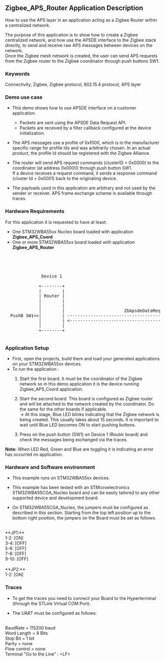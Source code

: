 ## __Zigbee_APS_Router Application Description__ 

How to use the APS layer in an application acting as a Zigbee Router within a centralized network.  

The purpose of this application is to show how to create a Zigbee centralized network, and how use the APSDE interface to the Zigbee stack directly, to send and receive raw APS messages between devices on the network.  
Once the Zigbee mesh  network is created, the user can send APS requests from the Zigbee router to the Zigbee coordinator through push buttons SW1.

### __Keywords__

Connectivity, Zigbee, Zigbee protocol, 802.15.4 protocol, APS layer

### __Demo use case__


* This demo shows how to use APSDE interface on a customer application.
	* Packets are sent using the APSDE Data Request API.
	* Packets are received by a filter callback configured at the device initialization.

* The APS messages use a profile of 0xf000, which is in the manufacturer specific range for profile Ids and was arbitrarily chosen. In an actual product, the profile Id should be registered with the Zigbee Alliance.

* The router will send APS request commands (clusterID = 0x0000) to the coordinator (at address 0x0000) through push button SW1.  
If a device receives a request command, it sends a response command (cluster Id = 0x0001) back to the originating device.

* The payloads used in this application are arbitrary and not used by the sender or receiver.
APS frame exchange scheme is available through traces.  

### __Hardware Requirements__

For this application it is requested to have at least:

* One STM32WBA55xx Nucleo board loaded with application **Zigbee_APS_Coord**
* One or more STM32WBA55xx board loaded with application **Zigbee_APS_Router**
</br>

<pre>
	

              Device 1                                                                        Device 2
          
             +--------+                                                                      +--------+
             |        |                                                                      |        |                                       
             | Router |                                                                      | Coord  | 
             |        |                                                                      |        |
             |        |                                                                      |        |
             |        |                       ZbApsdeDataReqCallback()                       |        |
  PushB SW1=>|        | -------------------------------------------------------------------> |        |
             |        | <------------------------------------------------------------------- |        |
             |        |                                                                      |        |
             +--------+                                                                      +--------+

</pre> 

### __Application Setup__

* First, open the projects, build them and load your generated applications on your STM32WBA55xx devices.
* To run the application :
	1. Start the first board. It must be the coordinator of the Zigbee network so in this demo application it is the device running Zigbee_APS_Coord application.  

	2. Start the second board. This board is configured as Zigbee router and will be attached to the network created by the coordinator.
Do the same for the other boards if applicable.  
&rarr; At this stage, Blue LED blinks indicating that the Zigbee network is being created. This usually takes about 15 seconds. It is important to wait until Blue LED becomes ON to start pushing buttons.  

	3. Press on the push button (SW1) on Device 1 (Router board) and check the messages being exchanged via the traces. 

**Note:** When LED Red, Green and Blue are toggling it is indicating an error has occurred on application.

### __Hardware and Software environment__

* This example runs on STM32WBA55xx devices.  

* This example has been tested with an STMicroelectronics STM32WBA55CGA_Nucleo board and can be easily tailored to any other supported device and development board.  

* On STM32WBA55CGA_Nucleo, the jumpers must be configured as described in this section. Starting from the top left position up to the bottom right position, the jumpers on the Board must be set as follows:
<br>    
**JP1:**</br>
1-2:  [ON]</br>
3-4:  [OFF]</br>
5-6:  [OFF]</br>
7-8:  [OFF]</br>
9-10: [OFF]</br>
<br>
**JP2:**</br>
1-2:  [ON]  

### __Traces__

* To get the traces you need to connect your Board to the Hyperterminal (through the STLink Virtual COM Port).  

* The UART must be configured as follows:  
<br>
BaudRate       = 115200 baud</br>
Word Length    = 8 Bits</br>
Stop Bit       = 1 bit</br>
Parity         = none</br>
Flow control   = none</br>
Terminal   "Go to the Line" : &lt;LF&gt;  
